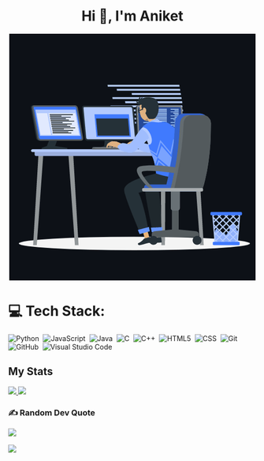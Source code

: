 <h1 align="center">Hi 👋, I'm Aniket</h1>
<p align="center"><img src="animation.gif" width="500" alt="animation.gif"></p>
             




# 💻 Tech Stack:
![Python](https://img.shields.io/badge/-Python-05122A?style=flat&logo=python)&nbsp;
![JavaScript](https://img.shields.io/badge/-JavaScript-05122A?style=flat&logo=javascript)&nbsp;
![Java](https://img.shields.io/badge/-Java-05122A?style=flat&logo=Java&logoColor=FFA518)&nbsp;
![C](https://img.shields.io/badge/-C-05122A?style=flat&logo=C&logoColor=A8B9CC)&nbsp;
![C++](https://img.shields.io/badge/-C++-05122A?style=flat&logo=C%2B%2B&logoColor=00599C)&nbsp;
![HTML5](https://img.shields.io/badge/-HTML5-05122A?style=flat&logo=HTML5)&nbsp;
![CSS](https://img.shields.io/badge/-CSS-05122A?style=flat&logo=CSS3&logoColor=1572B6)&nbsp;
![Git](https://img.shields.io/badge/-Git-05122A?style=flat&logo=git)&nbsp;
![GitHub](https://img.shields.io/badge/-GitHub-05122A?style=flat&logo=github)&nbsp;
![Visual Studio Code](https://img.shields.io/badge/-Visual%20Studio%20Code-05122A?style=flat&logo=visual-studio-code&logoColor=007ACC)&nbsp;
<br>



## My Stats
<p>
<a href="https://github.com/devaniket16">
  <img height="160em" src="https://github-readme-stats.vercel.app/api?username=devaniket16&show_icons=true&theme=radical" />
  <img height="160em" src="https://github-readme-stats-eight-theta.vercel.app/api/top-langs/?username=devaniket16&theme=radical&layout=compact&exclude_lang=java+r" />
</a>
</p>




### ✍️ Random Dev Quote
![](https://quotes-github-readme.vercel.app/api?type=horizontal&theme=radical)
<br>

![](https://komarev.com/ghpvc/?username=devaniket16&color=447ff7&label=Visitor+count)
